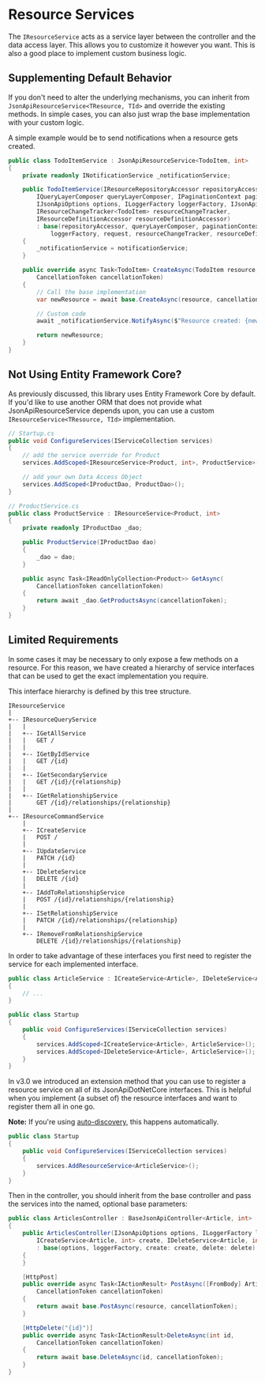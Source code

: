 # Resource Services

The `IResourceService` acts as a service layer between the controller and the data access layer.
This allows you to customize it however you want. This is also a good place to implement custom business logic.

## Supplementing Default Behavior

If you don't need to alter the underlying mechanisms, you can inherit from `JsonApiResourceService<TResource, TId>` and override the existing methods.
In simple cases, you can also just wrap the base implementation with your custom logic.

A simple example would be to send notifications when a resource gets created.

```c#
public class TodoItemService : JsonApiResourceService<TodoItem, int>
{
    private readonly INotificationService _notificationService;

    public TodoItemService(IResourceRepositoryAccessor repositoryAccessor,
        IQueryLayerComposer queryLayerComposer, IPaginationContext paginationContext,
        IJsonApiOptions options, ILoggerFactory loggerFactory, IJsonApiRequest request,
        IResourceChangeTracker<TodoItem> resourceChangeTracker,
        IResourceDefinitionAccessor resourceDefinitionAccessor)
        : base(repositoryAccessor, queryLayerComposer, paginationContext, options,
            loggerFactory, request, resourceChangeTracker, resourceDefinitionAccessor)
    {
        _notificationService = notificationService;
    }

    public override async Task<TodoItem> CreateAsync(TodoItem resource,
        CancellationToken cancellationToken)
    {
        // Call the base implementation
        var newResource = await base.CreateAsync(resource, cancellationToken);

        // Custom code
        await _notificationService.NotifyAsync($"Resource created: {newResource.StringId}");

        return newResource;
    }
}
```

## Not Using Entity Framework Core?

As previously discussed, this library uses Entity Framework Core by default.
If you'd like to use another ORM that does not provide what JsonApiResourceService depends upon, you can use a custom `IResourceService<TResource, TId>` implementation.

```c#
// Startup.cs
public void ConfigureServices(IServiceCollection services)
{
    // add the service override for Product
    services.AddScoped<IResourceService<Product, int>, ProductService>();

    // add your own Data Access Object
    services.AddScoped<IProductDao, ProductDao>();
}

// ProductService.cs
public class ProductService : IResourceService<Product, int>
{
    private readonly IProductDao _dao;

    public ProductService(IProductDao dao)
    {
        _dao = dao;
    }

    public async Task<IReadOnlyCollection<Product>> GetAsync(
        CancellationToken cancellationToken)
    {
        return await _dao.GetProductsAsync(cancellationToken);
    }
}
```

## Limited Requirements

In some cases it may be necessary to only expose a few methods on a resource. For this reason, we have created a hierarchy of service interfaces that can be used to get the exact implementation you require.

This interface hierarchy is defined by this tree structure.

```
IResourceService
|
+-- IResourceQueryService
|   |
|   +-- IGetAllService
|   |   GET /
|   |
|   +-- IGetByIdService
|   |   GET /{id}
|   |
|   +-- IGetSecondaryService
|   |   GET /{id}/{relationship}
|   |
|   +-- IGetRelationshipService
|       GET /{id}/relationships/{relationship}
|
+-- IResourceCommandService
    |
    +-- ICreateService
    |   POST /
    |
    +-- IUpdateService
    |   PATCH /{id}
    |
    +-- IDeleteService
    |   DELETE /{id}
    |
    +-- IAddToRelationshipService
    |   POST /{id}/relationships/{relationship}
    |
    +-- ISetRelationshipService
    |   PATCH /{id}/relationships/{relationship}
    |
    +-- IRemoveFromRelationshipService
        DELETE /{id}/relationships/{relationship}
```

In order to take advantage of these interfaces you first need to register the service for each implemented interface.

```c#
public class ArticleService : ICreateService<Article>, IDeleteService<Article>
{
    // ...
}

public class Startup
{
    public void ConfigureServices(IServiceCollection services)
    {
        services.AddScoped<ICreateService<Article>, ArticleService>();
        services.AddScoped<IDeleteService<Article>, ArticleService>();
    }
}
```

In v3.0 we introduced an extension method that you can use to register a resource service on all of its JsonApiDotNetCore interfaces.
This is helpful when you implement (a subset of) the resource interfaces and want to register them all in one go.

**Note:** If you're using [auto-discovery](~/usage/resource-graph.md#auto-discovery), this happens automatically.

```c#
public class Startup
{
    public void ConfigureServices(IServiceCollection services)
    {
        services.AddResourceService<ArticleService>();
    }
}
```

Then in the controller, you should inherit from the base controller and pass the services into the named, optional base parameters:

```c#
public class ArticlesController : BaseJsonApiController<Article, int>
{
    public ArticlesController(IJsonApiOptions options, ILoggerFactory loggerFactory,
        ICreateService<Article, int> create, IDeleteService<Article, int> delete)
        : base(options, loggerFactory, create: create, delete: delete)
    {
    }

    [HttpPost]
    public override async Task<IActionResult> PostAsync([FromBody] Article resource,
        CancellationToken cancellationToken)
    {
        return await base.PostAsync(resource, cancellationToken);
    }

    [HttpDelete("{id}")]
    public override async Task<IActionResult>DeleteAsync(int id,
        CancellationToken cancellationToken)
    {
        return await base.DeleteAsync(id, cancellationToken);
    }
}
```
